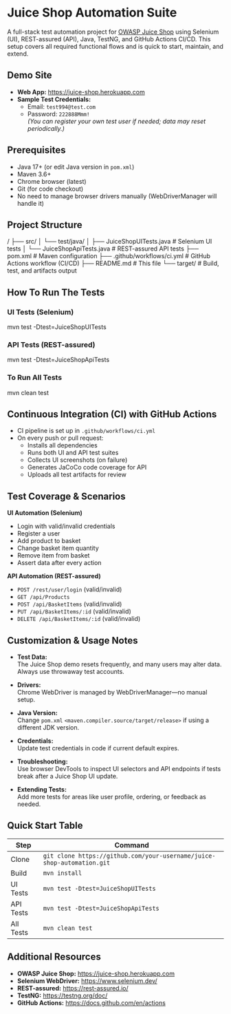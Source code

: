 # Juice Shop Automation Suite

A full-stack test automation project for [OWASP Juice Shop](https://juice-shop.herokuapp.com) using Selenium (UI), REST-assured (API), Java, TestNG, and GitHub Actions CI/CD. This setup covers all required functional flows and is quick to start, maintain, and extend.

## Demo Site

- **Web App:** https://juice-shop.herokuapp.com  
- **Sample Test Credentials:**  
  - Email: `test994@test.com`  
  - Password: `222888Mmm!`  
  *(You can register your own test user if needed; data may reset periodically.)*

## Prerequisites

- Java 17+ (or edit Java version in `pom.xml`)
- Maven 3.6+
- Chrome browser (latest)
- Git (for code checkout)
- No need to manage browser drivers manually (WebDriverManager will handle it)

## Project Structure

/
├── src/
│ └── test/java/
│ ├── JuiceShopUITests.java # Selenium UI tests
│ └── JuiceShopApiTests.java # REST-assured API tests
├── pom.xml # Maven configuration
├── .github/workflows/ci.yml # GitHub Actions workflow (CI/CD)
├── README.md # This file
└── target/ # Build, test, and artifacts output

## How To Run The Tests

### UI Tests (Selenium)

mvn test -Dtest=JuiceShopUITests

### API Tests (REST-assured)

mvn test -Dtest=JuiceShopApiTests

### To Run All Tests

mvn clean test

## Continuous Integration (CI) with GitHub Actions

- CI pipeline is set up in `.github/workflows/ci.yml`
- On every push or pull request:
  - Installs all dependencies
  - Runs both UI and API test suites
  - Collects UI screenshots (on failure)
  - Generates JaCoCo code coverage for API
  - Uploads all test artifacts for review

## Test Coverage & Scenarios

**UI Automation (Selenium)**  
- Login with valid/invalid credentials
- Register a user
- Add product to basket
- Change basket item quantity
- Remove item from basket
- Assert data after every action

**API Automation (REST-assured)**  
- `POST /rest/user/login` (valid/invalid)
- `GET /api/Products`
- `POST /api/BasketItems` (valid/invalid)
- `PUT /api/BasketItems/:id` (valid/invalid)
- `DELETE /api/BasketItems/:id` (valid/invalid)

## Customization & Usage Notes

- **Test Data:**  
  The Juice Shop demo resets frequently, and many users may alter data. Always use throwaway test accounts.

- **Drivers:**  
  Chrome WebDriver is managed by WebDriverManager—no manual setup.

- **Java Version:**  
  Change `pom.xml` `<maven.compiler.source/target/release>` if using a different JDK version.

- **Credentials:**  
  Update test credentials in code if current default expires.

- **Troubleshooting:**  
  Use browser DevTools to inspect UI selectors and API endpoints if tests break after a Juice Shop UI update.

- **Extending Tests:**  
  Add more tests for areas like user profile, ordering, or feedback as needed.

## Quick Start Table

| Step      | Command                                          |
|-----------|--------------------------------------------------|
| Clone     | `git clone https://github.com/your-username/juice-shop-automation.git` |
| Build     | `mvn install`                                    |
| UI Tests  | `mvn test -Dtest=JuiceShopUITests`               |
| API Tests | `mvn test -Dtest=JuiceShopApiTests`              |
| All Tests | `mvn clean test`                                 |

## Additional Resources

- **OWASP Juice Shop:** https://juice-shop.herokuapp.com
- **Selenium WebDriver:** https://www.selenium.dev/
- **REST-assured:** https://rest-assured.io/
- **TestNG:** https://testng.org/doc/
- **GitHub Actions:** https://docs.github.com/en/actions



